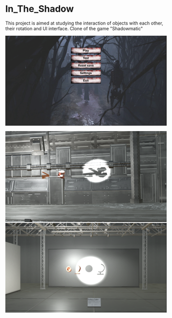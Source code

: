 # In_The_Shadow

This project is aimed at studying the interaction of objects with each other, their rotation and UI interface.
Clone of the game "Shadowmatic"

![](https://github.com/rtoast/In_The_Shadow-Unity-/blob/main/gitSourse/Screenshot%202022-12-08%20at%2017.36.52.png)

![](https://github.com/rtoast/In_The_Shadow-Unity-/blob/main/gitSourse/Screenshot%202022-12-08%20at%2017.37.44.png)
![](https://github.com/rtoast/In_The_Shadow-Unity-/blob/main/gitSourse/Screenshot%202022-12-08%20at%2017.38.04.png)
